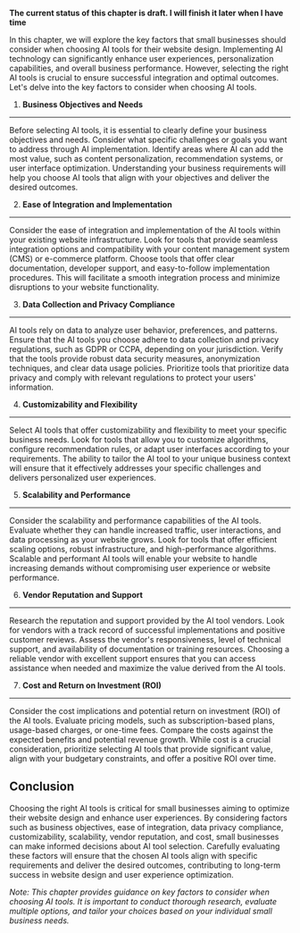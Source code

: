 **The current status of this chapter is draft. I will finish it later when I have time**

In this chapter, we will explore the key factors that small businesses should consider when choosing AI tools for their website design. Implementing AI technology can significantly enhance user experiences, personalization capabilities, and overall business performance. However, selecting the right AI tools is crucial to ensure successful integration and optimal outcomes. Let's delve into the key factors to consider when choosing AI tools.

1. **Business Objectives and Needs**
------------------------------------

Before selecting AI tools, it is essential to clearly define your business objectives and needs. Consider what specific challenges or goals you want to address through AI implementation. Identify areas where AI can add the most value, such as content personalization, recommendation systems, or user interface optimization. Understanding your business requirements will help you choose AI tools that align with your objectives and deliver the desired outcomes.

2. **Ease of Integration and Implementation**
---------------------------------------------

Consider the ease of integration and implementation of the AI tools within your existing website infrastructure. Look for tools that provide seamless integration options and compatibility with your content management system (CMS) or e-commerce platform. Choose tools that offer clear documentation, developer support, and easy-to-follow implementation procedures. This will facilitate a smooth integration process and minimize disruptions to your website functionality.

3. **Data Collection and Privacy Compliance**
---------------------------------------------

AI tools rely on data to analyze user behavior, preferences, and patterns. Ensure that the AI tools you choose adhere to data collection and privacy regulations, such as GDPR or CCPA, depending on your jurisdiction. Verify that the tools provide robust data security measures, anonymization techniques, and clear data usage policies. Prioritize tools that prioritize data privacy and comply with relevant regulations to protect your users' information.

4. **Customizability and Flexibility**
--------------------------------------

Select AI tools that offer customizability and flexibility to meet your specific business needs. Look for tools that allow you to customize algorithms, configure recommendation rules, or adapt user interfaces according to your requirements. The ability to tailor the AI tool to your unique business context will ensure that it effectively addresses your specific challenges and delivers personalized user experiences.

5. **Scalability and Performance**
----------------------------------

Consider the scalability and performance capabilities of the AI tools. Evaluate whether they can handle increased traffic, user interactions, and data processing as your website grows. Look for tools that offer efficient scaling options, robust infrastructure, and high-performance algorithms. Scalable and performant AI tools will enable your website to handle increasing demands without compromising user experience or website performance.

6. **Vendor Reputation and Support**
------------------------------------

Research the reputation and support provided by the AI tool vendors. Look for vendors with a track record of successful implementations and positive customer reviews. Assess the vendor's responsiveness, level of technical support, and availability of documentation or training resources. Choosing a reliable vendor with excellent support ensures that you can access assistance when needed and maximize the value derived from the AI tools.

7. **Cost and Return on Investment (ROI)**
------------------------------------------

Consider the cost implications and potential return on investment (ROI) of the AI tools. Evaluate pricing models, such as subscription-based plans, usage-based charges, or one-time fees. Compare the costs against the expected benefits and potential revenue growth. While cost is a crucial consideration, prioritize selecting AI tools that provide significant value, align with your budgetary constraints, and offer a positive ROI over time.

Conclusion
----------

Choosing the right AI tools is critical for small businesses aiming to optimize their website design and enhance user experiences. By considering factors such as business objectives, ease of integration, data privacy compliance, customizability, scalability, vendor reputation, and cost, small businesses can make informed decisions about AI tool selection. Carefully evaluating these factors will ensure that the chosen AI tools align with specific requirements and deliver the desired outcomes, contributing to long-term success in website design and user experience optimization.

*Note: This chapter provides guidance on key factors to consider when choosing AI tools. It is important to conduct thorough research, evaluate multiple options, and tailor your choices based on your individual small business needs.*
